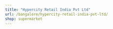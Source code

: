 ```yaml
---
title: "Hypercity Retail India Pvt Ltd"
url: /bangalore/hypercity-retail-india-pvt-ltd/
shop: supermarket
---
```

